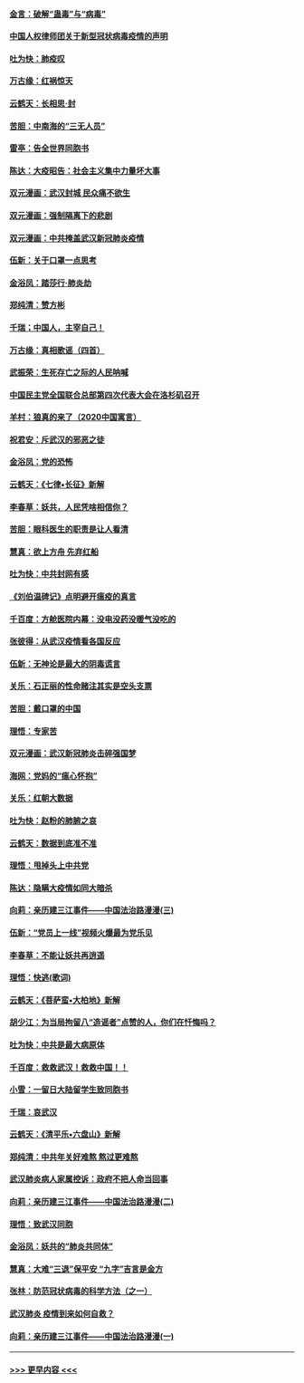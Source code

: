 #### [金言：破解“蛊毒”与“病毒”](../pages/nsc993/n11864103.md?t=02130633) 
#### [中国人权律师团关于新型冠状病毒疫情的声明](../pages/nsc993/n11864249.md?t=02130633) 
#### [吐为快：肺疫叹](../pages/nsc993/n11864027.md?t=02130633) 
#### [万古缘：红祸惊天](../pages/nsc993/n11864079.md?t=02130633) 
#### [云鹤天：长相思‧封](../pages/nsc993/n11864006.md?t=02130633) 
#### [苦胆：中南海的“三无人员”](../pages/nsc993/n11862997.md?t=02130633) 
#### [雷亭：告全世界同胞书](../pages/nsc993/n11862572.md?t=02130633) 
#### [陈达：大疫昭告：社会主义集中力量坏大事](../pages/nsc993/n11859419.md?t=02130633) 
#### [双元漫画：武汉封城 民众痛不欲生](../pages/nsc993/n11859287.md?t=02130633) 
#### [双元漫画：强制隔离下的悲剧](../pages/nsc993/n11859244.md?t=02130633) 
#### [双元漫画：中共掩盖武汉新冠肺炎疫情](../pages/nsc993/n11858249.md?t=02130633) 
#### [伍新：关于口罩一点思考](../pages/nsc993/n11859195.md?t=02130633) 
#### [金浴凤：踏莎行‧肺炎劫](../pages/nsc993/n11858227.md?t=02130633) 
#### [郑纯清：赞方彬](../pages/nsc993/n11856803.md?t=02130633) 
#### [千瑞；中国人，主宰自己！](../pages/nsc993/n11856793.md?t=02130633) 
#### [万古缘：真相歌谣（四首）](../pages/nsc993/n11856263.md?t=02130633) 
#### [武振荣：生死存亡之际的人民呐喊](../pages/nsc993/n11856256.md?t=02130633) 
#### [中国民主党全国联合总部第四次代表大会在洛杉矶召开](../pages/nsc993/n11856344.md?t=02130633) 
#### [羊村：狼真的来了（2020中国寓言）](../pages/nsc993/n11856229.md?t=02130633) 
#### [祝君安：斥武汉的邪恶之徒](../pages/nsc993/n11855861.md?t=02130633) 
#### [金浴凤：党的恐怖](../pages/nsc993/n11855849.md?t=02130633) 
#### [云鹤天：《七律▪长征》新解](../pages/nsc993/n11855479.md?t=02130633) 
#### [李春草：妖共，人民凭啥相信你？](../pages/nsc993/n11855196.md?t=02130633) 
#### [苦胆：眼科医生的职责是让人看清](../pages/nsc993/n11853840.md?t=02130633) 
#### [慧真：欲上方舟 先弃红船](../pages/nsc993/n11853483.md?t=02130633) 
#### [吐为快：中共封网有感](../pages/nsc993/n11852575.md?t=02130633) 
#### [《刘伯温碑记》点明避开瘟疫的真言](../pages/nsc993/n11852128.md?t=02130633) 
#### [千百度：方舱医院内幕：没电没药没暖气没吃的](../pages/nsc993/n11850211.md?t=02130633) 
#### [张彼得：从武汉疫情看各国反应](../pages/nsc993/n11850102.md?t=02130633) 
#### [伍新：无神论是最大的阴毒谎言](../pages/nsc993/n11846129.md?t=02130633) 
#### [关乐：石正丽的性命赌注其实是空头支票](../pages/nsc993/n11846109.md?t=02130633) 
#### [苦胆：戴口罩的中国](../pages/nsc993/n11845576.md?t=02130633) 
#### [理悟：专家苦](../pages/nsc993/n11845564.md?t=02130633) 
#### [双元漫画：武汉新冠肺炎击碎强国梦](../pages/nsc993/n11843320.md?t=02130633) 
#### [海网：党妈的“瘟心怀抱”](../pages/nsc993/n11840740.md?t=02130633) 
#### [关乐：红朝大数据](../pages/nsc993/n11840675.md?t=02130633) 
#### [吐为快：赵粉的肺腑之哀](../pages/nsc993/n11840618.md?t=02130633) 
#### [云鹤天：数据到底准不准](../pages/nsc993/n11840325.md?t=02130633) 
#### [理悟：甩掉头上中共党](../pages/nsc993/n11838826.md?t=02130633) 
#### [陈达：隐瞒大疫情如同大暗杀](../pages/nsc993/n11838771.md?t=02130633) 
#### [向莉：亲历建三江事件——中国法治路漫漫(三)](../pages/nsc993/n11831825.md?t=02130633) 
#### [伍新：“党员上一线”视频火爆最为党乐见](../pages/nsc993/n11838200.md?t=02130633) 
#### [李春草：不能让妖共再逍遥](../pages/nsc993/n11838102.md?t=02130633) 
#### [理悟：快逃(歌词)](../pages/nsc993/n11838083.md?t=02130633) 
#### [云鹤天：《菩萨蛮▪大柏地》新解](../pages/nsc993/n11838059.md?t=02130633) 
#### [胡少江：为当局拘留八“造谣者”点赞的人，你们在忏悔吗？](../pages/nsc993/n11836801.md?t=02130633) 
#### [吐为快：中共是最大病原体](../pages/nsc993/n11836748.md?t=02130633) 
#### [千百度：救救武汉！救救中国！！](../pages/nsc993/n11836145.md?t=02130633) 
#### [小雪：一留日大陆留学生致同胞书](../pages/nsc993/n11834624.md?t=02130633) 
#### [千瑞：哀武汉](../pages/nsc993/n11833647.md?t=02130633) 
#### [云鹤天：《清平乐▪六盘山》新解](../pages/nsc993/n11833611.md?t=02130633) 
#### [郑纯清：中共年关好难熬 熬过更难熬](../pages/nsc993/n11833489.md?t=02130633) 
#### [武汉肺炎病人家属控诉：政府不把人命当回事](../pages/nsc993/n11833205.md?t=02130633) 
#### [向莉：亲历建三江事件——中国法治路漫漫(二)](../pages/nsc993/n11829102.md?t=02130633) 
#### [理悟：致武汉同胞](../pages/nsc993/n11831522.md?t=02130633) 
#### [金浴凤：妖共的“肺炎共同体”](../pages/nsc993/n11829448.md?t=02130633) 
#### [慧真：大难“三退”保平安 “九字”吉言是金方](../pages/nsc993/n11829501.md?t=02130633) 
#### [张林：防范冠状病毒的科学方法（之一）](../pages/nsc993/n11828618.md?t=02130633) 
#### [武汉肺炎 疫情到来如何自救？](../pages/nsc993/n11827632.md?t=02130633) 
#### [向莉：亲历建三江事件——中国法治路漫漫(一)](../pages/nsc993/n11827190.md?t=02130633) 

----
#### [ >>> 更早内容 <<< ](../indexes/nsc993-earlier.md)
